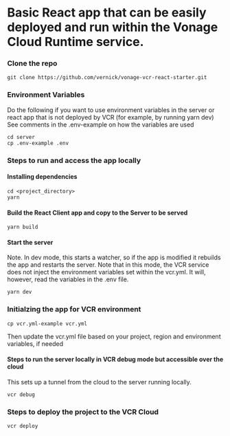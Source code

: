 # Basic React app that can be easily deployed and run within the Vonage Cloud Runtime service.

### Clone the repo

```console
git clone https://github.com/vernick/vonage-vcr-react-starter.git
```
### Environment Variables

Do the following if you want to use environment variables in the server or react app that is not deployed by VCR (for example, by running yarn dev)
See comments in the .env-example on how the variables are used

```console
cd server
cp .env-example .env
```

### Steps to run and access the app locally

#### Installing dependencies

```console
cd <project_directory>
yarn
```

#### Build the React Client app and copy to the Server to be served

```console
yarn build
```

#### Start the server

Note.  In dev mode, this starts a watcher, so if the app is modified it rebuilds the app and restarts the server.  Note that in this mode, the VCR service does not inject the environment 
variables set within the vcr.yml.  It will, however, read the variables in the .env file.

```console
yarn dev
```

### Initialzing the app for VCR environment

```console
cp vcr.yml-example vcr.yml
```
Then update the vcr.yml file based on your project, region and environment variables, if needed

#### Steps to run the server locally in VCR  debug mode but accessible over the cloud

This sets up a tunnel from the cloud to the server running locally.

```console
vcr debug
```

### Steps to deploy the project to the VCR Cloud

```console
vcr deploy
```
